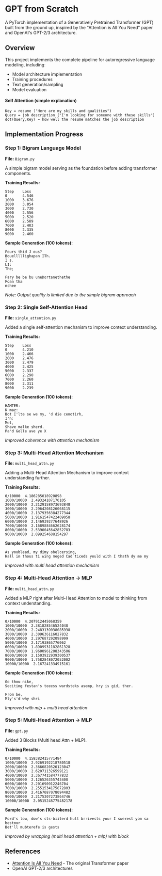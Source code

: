 # GPT from Scratch

A PyTorch implementation of a Generatively Pretrained Transformer (GPT) built from the ground up, inspired by the "Attention is All You Need" paper and OpenAI's GPT-2/3 architecture.

## Overview

This project implements the complete pipeline for autoregressive language modeling, including:
- Model architecture implementation
- Training procedures
- Text generation/sampling
- Model evaluation

#### Self Attention (simple explanation)
```
Key = resume ("Here are my skills and qualities")
Query = job description ("I'm looking for someone with these skills")
dot(Query,Key) = how well the resume matches the job description
```

## Implementation Progress

### Step 1: Bigram Language Model
**File:** `Bigram.py`

A simple bigram model serving as the foundation before adding transformer components.

**Training Results:**
```
Step    Loss
0       4.546
1000    3.676
2000    3.054
3000    2.730
4000    2.556
5000    2.520
6000    2.589
7000    2.403
8000    2.335
9000    2.460
```

**Sample Generation (100 tokens):**
```
Fours thid J ous?          
Bouelllllighapan ITh.      
I s.                       
LI:                        
The;                       
                           
Fary be be bu uneDortanethethe      
Foan tha                            
nchee                               
```
*Note: Output quality is limited due to the simple bigram approach*

### Step 2: Single Self-Attention Head
**File:** `single_attention.py`

Added a single self-attention mechanism to improve context understanding.

**Training Results:**
```
Step    Loss
0       4.210
1000    2.466
2000    2.476
3000    2.479
4000    2.425
5000    2.337
6000    2.290
7000    2.260
8000    2.311
9000    2.239
```

**Sample Generation (100 tokens):**
```
HAMTER:                                 
K maz: 
Bot I'lte se we my, 'd die cenotirh,
I'n:
Met,
Shave malke sherd.
Pa'd Golle ave ye X
```
*Improved coherence with attention mechanism*



### Step 3: Multi-Head Attention Mechanism
**File:** `multi_head_attn.py`

Adding a Multi-Head Attention Mechanism to improve context understanding further.

**Training Results:**
```
0/10000  4.186285018920898
1000/10000  2.49324107170105
2000/10000  2.2129158973693848
3000/10000  2.2964208126068115
4000/10000  2.1379356384277344
5000/10000  1.9161547422409058
6000/10000  2.146939277648926
7000/10000  2.1689884662628174
8000/10000  2.5390045642852783
9000/10000  2.099254608154297
```

**Sample Generation (100 tokens):**
```
As youblead, my dimy obelcersing,
Hall in thous ti wing meged Cad ticeds yould with I thath dy me my
```

*Improved with multi head attention mechanism*



### Step 4: Multi-Head Attention -> MLP
**File:** `multi_head_attn.py`

Added a MLP right after Multi-Head Attention to model to thinking from context understanding.

**Training Results:**
```
0/10000  4.207912445068359
1000/10000  2.381828546524048
2000/10000  2.2483139038085938
3000/10000  2.309636116027832
4000/10000  2.297687292098999
5000/10000  2.17193865776062
6000/10000  1.8909931182861328
7000/10000  1.9600961208343506
8000/10000  2.1503922939300537
9000/10000  1.7582848072052002
10000/10000  2.167241334915161
```

**Sample Generation (100 tokens):**
```
Go thou nike,
Seciting festan's teeess wardsteks asemp, hry is gid, ther.

From be,
Mly's'd why shri
```

*Improved with mlp + multi head attention*


### Step 5: Multi-Head Attention -> MLP
**File:** `gpt.py`

Added 3 Blocks (Multi head Attn + MLP).

**Training Results:**
```
0/10000  4.158382415771484
1000/10000  2.9269192218780518
2000/10000  2.3666820526123047
3000/10000  2.620711326599121
4000/10000  2.367741584777832
5000/10000  2.126526355743408
6000/10000  2.201690912246704
7000/10000  2.2551534175872803
8000/10000  2.4167087078094482
9000/10000  2.2175307273864746
10000/10000  2.0515248775482178
```

**Sample Generation (100 tokens):**
```
Ford's low, dow's sts-biiterd hult brrivests your I swerest yom sa bestour
Bet'll mubterefe is gests
```

*Improved by wrapping (multi head attention + mlp) with block*









## References

- [Attention Is All You Need](https://arxiv.org/abs/1706.03762) - The original Transformer paper
- OpenAI GPT-2/3 architectures

